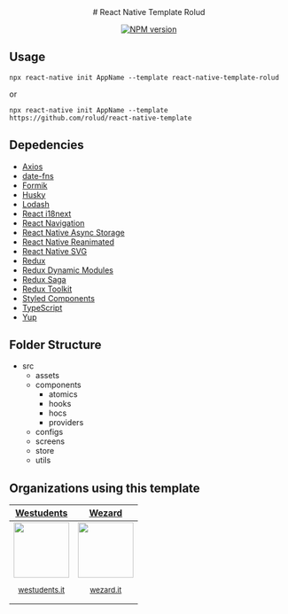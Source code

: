 <div align="center">
# React Native Template Rolud

[![NPM version][npmjs-badge]][npmjs-com]

</div>

## Usage
```
npx react-native init AppName --template react-native-template-rolud
```
or
```
npx react-native init AppName --template https://github.com/rolud/react-native-template
```

## Depedencies
- [Axios](https://axios-http.com/docs/intro)
- [date-fns](https://date-fns.org/)
- [Formik](https://formik.org/)
- [Husky](https://typicode.github.io/husky/#/)
- [Lodash](https://lodash.com/)
- [React i18next](https://react.i18next.com/)
- [React Navigation](https://reactnavigation.org/)
- [React Native Async Storage](https://react-native-async-storage.github.io/async-storage/)
- [React Native Reanimated](https://docs.swmansion.com/react-native-reanimated/)
- [React Native SVG](https://github.com/react-native-svg/react-native-svg)
- [Redux](https://react-redux.js.org/)
- [Redux Dynamic Modules](https://redux-dynamic-modules.js.org/#/)
- [Redux Saga](https://redux-saga.js.org/)
- [Redux Toolkit](https://redux-toolkit.js.org/)
- [Styled Components](https://styled-components.com/)
- [TypeScript](https://www.typescriptlang.org/)
- [Yup](https://github.com/jquense/yup)

## Folder Structure
- src
    - assets
    - components
        - atomics
        - hooks
        - hocs
        - providers
    - configs
    - screens
    - store
    - utils
 

[npmjs-badge]: https://img.shields.io/npm/v/react-native-template-rolud.svg?logo=npm
[npmjs-com]: https://www.npmjs.com/package/react-native-template-rolud

## Organizations using this template

| [Westudents](https://westudents.it/) | [Wezard](https://wezard.it/)  |
|--|--|
| [<img src="https://firebasestorage.googleapis.com/v0/b/da-scuola.appspot.com/o/ws-round.png?alt=media&token=468eed8b-628e-4415-87d2-3a4dadbc87f4" width="100px;"/><br/><sub><p align="center">westudents.it</p></sub>](https://westudents.it/)  | [<img src="https://firebasestorage.googleapis.com/v0/b/practical-bot-198011.appspot.com/o/ws-app-public%2Fwezard-logo-round-small.png?alt=media&token=a8d708f0-e0d0-42a4-93ef-0eefe7504c58" width="100px;"/><br/><sub><p align="center">wezard.it</p></sub>](https://wezard.it/) |
